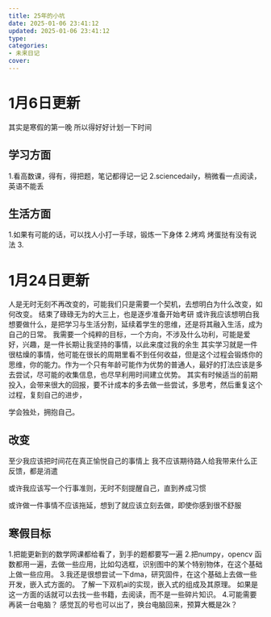```yaml
---
title: 25年的小坑
date: 2025-01-06 23:41:12
updated: 2025-01-06 23:41:12
type:
categories:
- 未来日记
cover: 
---
```


# 1月6日更新
其实是寒假的第一晚
所以得好好计划一下时间
## 学习方面
1.看高数课，得有，得把题，笔记都得记一记
2.sciencedaily，稍微看一点阅读，英语不能丢

## 生活方面
1.如果有可能的话，可以找人小打一手球，锻炼一下身体
2.烤鸡 烤蛋挞有没有说法
3.


# 1月24日更新
人是无时无刻不再改变的，可能我们只是需要一个契机，去想明白为什么改变，如何改变。
结束了碌碌无为的大三上，也是逐步准备开始考研
或许我应该想明白我想要做什么，是把学习与生活分割，延续着学生的思维，还是将其融入生活，成为自己的日常。
我需要一个纯粹的目标，一个方向，不涉及什么功利，可能是爱好，兴趣，是一件长期让我坚持的事情，以此来度过我的余生
其实学习就是一件很枯燥的事情，他可能在很长的周期里看不到任何收益，但是这个过程会锻炼你的思维，你的能力。作为一个只有年龄可能作为优势的普通人，最好的打法应该是多去尝试，尽可能的收集信息，也尽早利用时间建立优势。
其实有时候适当的前期投入，会带来很大的回报，要不计成本的多去做一些尝试，多思考，然后重复这个过程，复刻自己的进步，

学会独处，拥抱自己。

## 改变
至少我应该把时间花在真正愉悦自己的事情上
我不应该期待路人给我带来什么正反馈，都是消遣

或许我应该写一个行事准则，无时不刻提醒自己，直到养成习惯

或许做一件事情不应该拖延，想到了就应该立刻去做，即使你感到很不舒服

## 寒假目标

1.把能更新到的数学网课都给看了，到手的题都要写一遍
2.把numpy，opencv 函数都用一遍，去做一些应用，比如勾选框，识别图中的某个特别物体，在这个基础上做一些应用。
3.我还是很想尝试一下dma，研究固件，在这个基础上去做一些开发，嵌入式方面的。
了解一下双机ai的实现，嵌入式的组成及其原理。
如果是这一方面的话就可以去找一些书籍，去阅读，而不是一些碎片知识。
4.可能需要再装一台电脑？ 感觉瓦的号也可以出了，换台电脑回来，预算大概是2k？